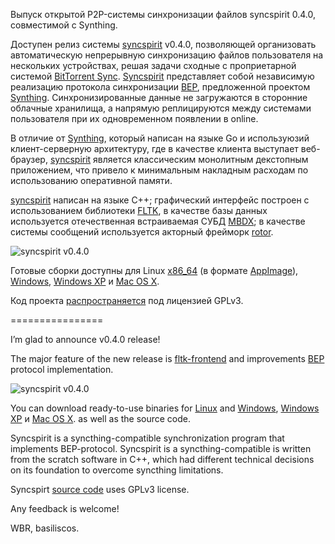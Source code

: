 Выпуск открытой P2P-системы синхронизации файлов syncspirit 0.4.0, совместимой с Synthing.

Доступен релиз системы [syncspirit](https://github.com/basiliscos/syncspirit) v0.4.0, позволяющей организовать автоматическую непрерывную синхронизацию файлов пользователя на нескольких устройствах, решая задачи сходные с проприетарной системой [BitTorrent Sync](https://www.opennet.ru/opennews/art.shtml?num=36778). [Syncspirit](https://github.com/basiliscos/syncspirit) представляет собой независимую реализацию протокола синхронизации [BEP](https://docs.syncthing.net/specs/bep-v1.html), предложенной проектом [Synthing](https://.syncthing.net). Синхронизированные данные не загружаются в сторонние облачные хранилища, а напрямую реплицируются между системами пользователя при их одновременном появлении в online.

В отличие от [Synthing](https://.syncthing.net), который написан  на языке Go и используюзий клиент-серверную архитектуру, где в качестве клиента выступает веб-браузер, [syncspirit](https://github.com/basiliscos/syncspirit/) является классическим монолитным декстопным приложением, что привело к минимальным накладным расходам по использованию оперативной памяти.

[syncspirit](https://github.com/basiliscos/syncspirit/) написан на языке C++; графический интерфейс построен с использованием библиотеки [FLTK](https://www.fltk.org/), в качестве базы данных используется отечественная встраиваемая СУБД [MBDX](https://www.opennet.ru/opennews/art.shtml?num=62403); в качестве системы сообщений используется акторный фрейморк [rotor](https://github.com/basiliscos/cpp-rotor/).

![syncspirit v0.4.0](https://notabug.org/basiliscos/syncspirit/raw/v0.4.0-dev/docs/different-uis.gif)

Готовые сборки доступны для Linux [x86_64](https://link) (в формате [AppImage](https://appimage.org/)), [Windows](https://link), [Windows XP](https://link) и [Mac OS X](https://link).

Код проекта [распространяется](https://github.com/basiliscos/syncspirit/) под лицензией GPLv3. 

================

I’m glad to announce v0.4.0 release!

The major feature of the new release is [fltk-frontend](https://link) and improvements [BEP](https://docs.syncthing.net/specs/bep-v1.html) protocol implementation.

![syncspirit v0.4.0](https://notabug.org/basiliscos/syncspirit/raw/v0.4.0-dev/docs/different-uis.gif)

You can download ready-to-use binaries for [Linux](https://link) and [Windows](https://link), [Windows XP](https://link) и [Mac OS X](https://link).  as well as the source code.

Syncspirit is a syncthing-compatible synchronization program that implements BEP-protocol. Syncspirit is a syncthing-compatible is written from the scratch software in C++, which had different technical decisions on its foundation to overcome syncthing limitations.

Syncspirt [source code](https://github.com/basiliscos/syncspirit) uses GPLv3 license.

Any feedback is welcome!

WBR, basiliscos.